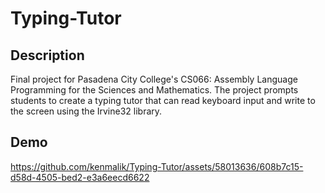 # Typing-Tutor

## Description
Final project for Pasadena City College's CS066: Assembly Language Programming
for the Sciences and Mathematics. The project prompts students to create a
typing tutor that can read keyboard input and write to the screen using the
Irvine32 library.

## Demo
https://github.com/kenmalik/Typing-Tutor/assets/58013636/608b7c15-d58d-4505-bed2-e3a6eecd6622
